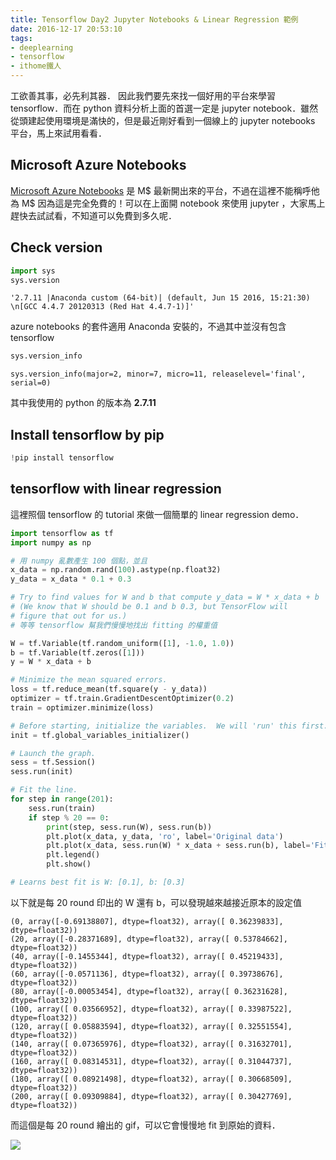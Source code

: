 ```yaml
---
title: Tensorflow Day2 Jupyter Notebooks & Linear Regression 範例
date: 2016-12-17 20:53:10
tags:
- deeplearning
- tensorflow
- ithome鐵人
---
```


工欲善其事，必先利其器．
因此我們要先來找一個好用的平台來學習 tensorflow．而在 python 資料分析上面的首選一定是 jupyter notebook．雖然從頭建起使用環境是滿快的，但是最近剛好看到一個線上的 jupyter notebooks 平台，馬上來試用看看．

<!--more-->

## Microsoft Azure Notebooks
[Microsoft Azure Notebooks](https://notebooks.azure.com/) 是 M\$ 最新開出來的平台，不過在這裡不能稱呼他為 M\$ 因為這是完全免費的！可以在上面開 notebook 來使用 jupyter ，大家馬上趕快去試試看，不知道可以免費到多久呢．

## Check version


```python
import sys
sys.version
```


    '2.7.11 |Anaconda custom (64-bit)| (default, Jun 15 2016, 15:21:30) \n[GCC 4.4.7 20120313 (Red Hat 4.4.7-1)]'

azure notebooks 的套件適用 Anaconda 安裝的，不過其中並沒有包含 tensorflow


```python
sys.version_info
```


    sys.version_info(major=2, minor=7, micro=11, releaselevel='final', serial=0)

其中我使用的 python 的版本為 **2.7.11**

## Install tensorflow by pip


```python
!pip install tensorflow
```


## tensorflow with linear regression
這裡照個 tensorflow 的 tutorial 來做一個簡單的 linear regression demo．


```python
import tensorflow as tf
import numpy as np

# 用 numpy 亂數產生 100 個點，並且
x_data = np.random.rand(100).astype(np.float32)
y_data = x_data * 0.1 + 0.3

# Try to find values for W and b that compute y_data = W * x_data + b
# (We know that W should be 0.1 and b 0.3, but TensorFlow will
# figure that out for us.) 
# 等等 tensorflow 幫我們慢慢地找出 fitting 的權重值

W = tf.Variable(tf.random_uniform([1], -1.0, 1.0))
b = tf.Variable(tf.zeros([1]))
y = W * x_data + b

# Minimize the mean squared errors.
loss = tf.reduce_mean(tf.square(y - y_data))
optimizer = tf.train.GradientDescentOptimizer(0.2)
train = optimizer.minimize(loss)

# Before starting, initialize the variables.  We will 'run' this first.
init = tf.global_variables_initializer()

# Launch the graph.
sess = tf.Session()
sess.run(init)

# Fit the line.
for step in range(201):
    sess.run(train)
    if step % 20 == 0:
        print(step, sess.run(W), sess.run(b))
        plt.plot(x_data, y_data, 'ro', label='Original data')
        plt.plot(x_data, sess.run(W) * x_data + sess.run(b), label='Fitted line')
        plt.legend()
        plt.show()

# Learns best fit is W: [0.1], b: [0.3]
```

以下就是每 20 round 印出的 W 還有 b，可以發現越來越接近原本的設定值

```
(0, array([-0.69138807], dtype=float32), array([ 0.36239833], dtype=float32))
(20, array([-0.28371689], dtype=float32), array([ 0.53784662], dtype=float32))
(40, array([-0.1455344], dtype=float32), array([ 0.45219433], dtype=float32))
(60, array([-0.0571136], dtype=float32), array([ 0.39738676], dtype=float32))
(80, array([-0.00053454], dtype=float32), array([ 0.36231628], dtype=float32))
(100, array([ 0.03566952], dtype=float32), array([ 0.33987522], dtype=float32))
(120, array([ 0.05883594], dtype=float32), array([ 0.32551554], dtype=float32))
(140, array([ 0.07365976], dtype=float32), array([ 0.31632701], dtype=float32))
(160, array([ 0.08314531], dtype=float32), array([ 0.31044737], dtype=float32))
(180, array([ 0.08921498], dtype=float32), array([ 0.30668509], dtype=float32))
(200, array([ 0.09309884], dtype=float32), array([ 0.30427769], dtype=float32))
```

而這個是每 20 round 繪出的 gif，可以它會慢慢地 fit 到原始的資料．

![](http://i.imgur.com/tNGrsy6.gif)
